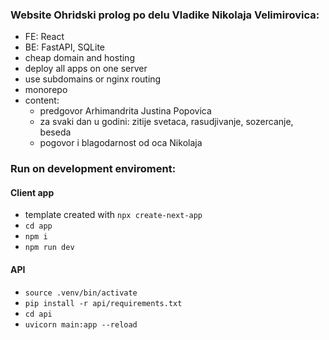 ### Website Ohridski prolog po delu Vladike Nikolaja Velimirovica:
- FE: React
- BE: FastAPI, SQLite
- cheap domain and hosting
- deploy all apps on one server
- use subdomains or nginx routing
- monorepo
- content:
    - predgovor Arhimandrita Justina Popovica
    - za svaki dan u godini: zitije svetaca, rasudjivanje, sozercanje, beseda
    - pogovor i blagodarnost od oca Nikolaja

### Run on development enviroment:
#### Client app
- template created with `npx create-next-app`
- `cd app`
- `npm i`
- `npm run dev`

#### API
- `source .venv/bin/activate`
- `pip install -r api/requirements.txt`
- `cd api`
- `uvicorn main:app --reload`
